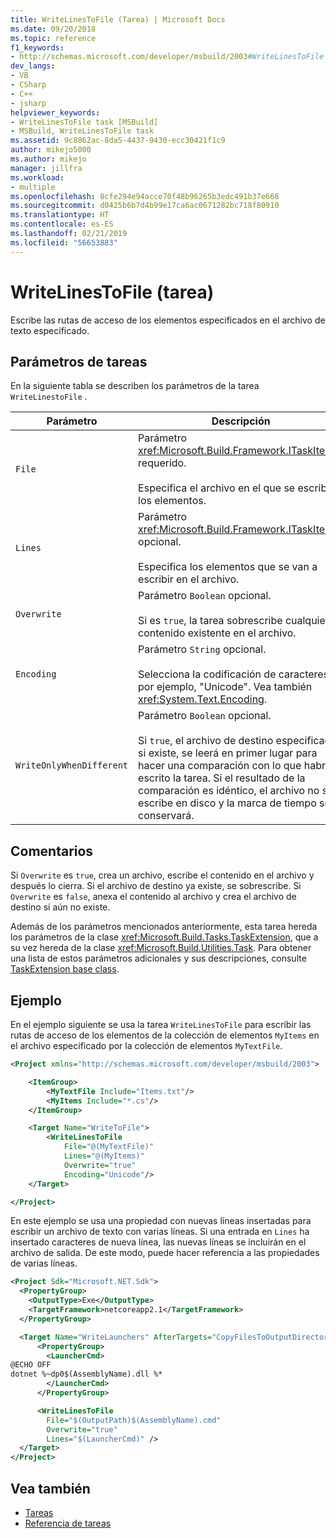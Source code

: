 ```yaml
---
title: WriteLinesToFile (Tarea) | Microsoft Docs
ms.date: 09/20/2018
ms.topic: reference
f1_keywords:
- http://schemas.microsoft.com/developer/msbuild/2003#WriteLinesToFile
dev_langs:
- VB
- CSharp
- C++
- jsharp
helpviewer_keywords:
- WriteLinesToFile task [MSBuild]
- MSBuild, WriteLinesToFile task
ms.assetid: 9c8862ac-8da5-4437-9430-ecc30421f1c9
author: mikejo5000
ms.author: mikejo
manager: jillfra
ms.workload:
- multiple
ms.openlocfilehash: 8cfe294e94acce70f48b96265b3edc491b37e668
ms.sourcegitcommit: d0425b6b7d4b99e17ca6ac0671282bc718f80910
ms.translationtype: HT
ms.contentlocale: es-ES
ms.lasthandoff: 02/21/2019
ms.locfileid: "56653883"
---
```

# <a name="writelinestofile-task"></a>WriteLinesToFile (tarea)
Escribe las rutas de acceso de los elementos especificados en el archivo de texto especificado.

## <a name="task-parameters"></a>Parámetros de tareas
 En la siguiente tabla se describen los parámetros de la tarea `WriteLinestoFile` .

|Parámetro|Descripción|
|---------------|-----------------|
|`File`|Parámetro <xref:Microsoft.Build.Framework.ITaskItem> requerido.<br /><br /> Especifica el archivo en el que se escriben los elementos.|
|`Lines`|Parámetro <xref:Microsoft.Build.Framework.ITaskItem>`[]` opcional.<br /><br /> Especifica los elementos que se van a escribir en el archivo.|
|`Overwrite`|Parámetro `Boolean` opcional.<br /><br /> Si es `true`, la tarea sobrescribe cualquier contenido existente en el archivo.|
|`Encoding`|Parámetro `String` opcional.<br /><br /> Selecciona la codificación de caracteres, por ejemplo, "Unicode".  Vea también <xref:System.Text.Encoding>.|
|`WriteOnlyWhenDifferent`|Parámetro `Boolean` opcional.<br /><br /> Si `true`, el archivo de destino especificado, si existe, se leerá en primer lugar para hacer una comparación con lo que habría escrito la tarea. Si el resultado de la comparación es idéntico, el archivo no se escribe en disco y la marca de tiempo se conservará.|

## <a name="remarks"></a>Comentarios
 Si `Overwrite` es `true`, crea un archivo, escribe el contenido en el archivo y después lo cierra. Si el archivo de destino ya existe, se sobrescribe. Si `Overwrite` es `false`, anexa el contenido al archivo y crea el archivo de destino si aún no existe.

 Además de los parámetros mencionados anteriormente, esta tarea hereda los parámetros de la clase <xref:Microsoft.Build.Tasks.TaskExtension>, que a su vez hereda de la clase <xref:Microsoft.Build.Utilities.Task>. Para obtener una lista de estos parámetros adicionales y sus descripciones, consulte [TaskExtension base class](../msbuild/taskextension-base-class.md).

## <a name="example"></a>Ejemplo
 En el ejemplo siguiente se usa la tarea `WriteLinesToFile` para escribir las rutas de acceso de los elementos de la colección de elementos `MyItems` en el archivo especificado por la colección de elementos `MyTextFile`.

```xml
<Project xmlns="http://schemas.microsoft.com/developer/msbuild/2003">

    <ItemGroup>
        <MyTextFile Include="Items.txt"/>
        <MyItems Include="*.cs"/>
    </ItemGroup>

    <Target Name="WriteToFile">
        <WriteLinesToFile
            File="@(MyTextFile)"
            Lines="@(MyItems)"
            Overwrite="true"
            Encoding="Unicode"/>
    </Target>

</Project>
```

En este ejemplo se usa una propiedad con nuevas líneas insertadas para escribir un archivo de texto con varias líneas. Si una entrada en `Lines` ha insertado caracteres de nueva línea, las nuevas líneas se incluirán en el archivo de salida. De este modo, puede hacer referencia a las propiedades de varias líneas.

```xml
<Project Sdk="Microsoft.NET.Sdk">
  <PropertyGroup>
    <OutputType>Exe</OutputType>
    <TargetFramework>netcoreapp2.1</TargetFramework>
  </PropertyGroup>

  <Target Name="WriteLaunchers" AfterTargets="CopyFilesToOutputDirectory">
      <PropertyGroup>
        <LauncherCmd>
@ECHO OFF
dotnet %~dp0$(AssemblyName).dll %*
        </LauncherCmd>
      </PropertyGroup>

      <WriteLinesToFile
        File="$(OutputPath)$(AssemblyName).cmd"
        Overwrite="true"
        Lines="$(LauncherCmd)" />
  </Target>
</Project>
```

## <a name="see-also"></a>Vea también
- [Tareas](../msbuild/msbuild-tasks.md)
- [Referencia de tareas](../msbuild/msbuild-task-reference.md)
